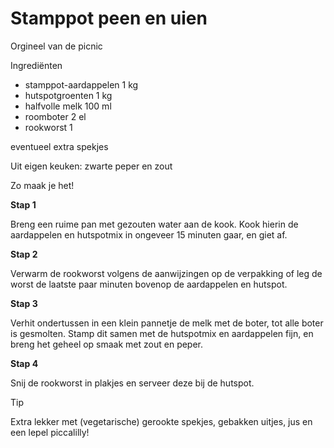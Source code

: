 # Stamppot peen en uien

Orgineel van de picnic 
 
Ingrediënten
 
- stamppot-aardappelen 1 kg
- hutspotgroenten 1 kg
- halfvolle melk 100 ml
- roomboter 2 el
- rookworst 1

eventueel extra spekjes

Uit eigen keuken: zwarte peper en zout
 
 
 
 
 
Zo maak je het!
 
**Stap 1**
 
Breng een ruime pan met gezouten water aan de kook. Kook hierin de aardappelen en hutspotmix in ongeveer 15 minuten gaar, en giet af.
 
**Stap 2**
 
Verwarm de rookworst volgens de aanwijzingen op de verpakking of leg de worst de laatste paar minuten bovenop de aardappelen en hutspot.
 
**Stap 3**
 
Verhit ondertussen in een klein pannetje de melk met de boter, tot alle boter is gesmolten. Stamp dit samen met de hutspotmix en aardappelen fijn, en breng het geheel op smaak met zout en peper.
 
**Stap 4**
 
Snij de rookworst in plakjes en serveer deze bij de hutspot.
 
Tip
 
Extra lekker met (vegetarische) gerookte spekjes, gebakken uitjes, jus en een lepel piccalilly!
